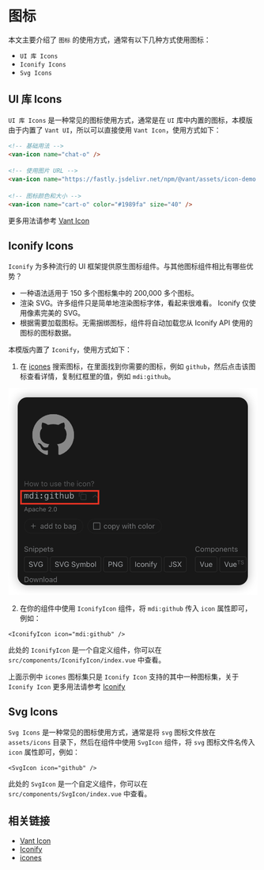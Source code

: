 # 图标

本文主要介绍了 `图标` 的使用方式，通常有以下几种方式使用图标：

- `UI 库 Icons`
- `Iconify Icons`
- `Svg Icons`

## UI 库 Icons

`UI 库 Icons` 是一种常见的图标使用方式，通常是在 `UI` 库中内置的图标，本模版由于内置了 `Vant UI`，所以可以直接使用 `Vant Icon`，使用方式如下：

```html
<!-- 基础用法 -->
<van-icon name="chat-o" />

<!-- 使用图片 URL -->
<van-icon name="https://fastly.jsdelivr.net/npm/@vant/assets/icon-demo.png" />

<!-- 图标颜色和大小 -->
<van-icon name="cart-o" color="#1989fa" size="40" />
```

更多用法请参考 [Vant Icon](https://vant-ui.github.io/vant/?source=vuejsorg#/zh-CN/icon)

## Iconify Icons

`Iconify` 为多种流行的 UI 框架提供原生图标组件。与其他图标组件相比有哪些优势？

- 一种语法适用于 150 多个图标集中的 200,000 多个图标。
- 渲染 SVG。许多组件只是简单地渲染图标字体，看起来很难看。 Iconify 仅使用像素完美的 SVG。
- 根据需要加载图标。无需捆绑图标，组件将自动加载您从 Iconify API 使用的图标的图标数据。

本模版内置了 `Iconify`，使用方式如下：

1. 在 [icones](https://icones.js.org/) 搜索图标，在里面找到你需要的图标，例如 `github`，然后点击该图标查看详情，复制红框里的值，例如 `mdi:github`。

![mdi-github](../../assets/mdi-github.png)

2. 在你的组件中使用 `IconifyIcon` 组件，将 `mdi:github` 传入 `icon` 属性即可，例如：

```vue
<IconifyIcon icon="mdi:github" />
```

此处的 `IconifyIcon` 是一个自定义组件，你可以在 `src/components/IconifyIcon/index.vue` 中查看。

上面示例中 `icones` 图标集只是 `Iconify Icon` 支持的其中一种图标集，关于 `Iconify Icon` 更多用法请参考 [Iconify](https://iconify.design/docs/icon-components/vue/)

## Svg Icons

`Svg Icons` 是一种常见的图标使用方式，通常是将 `svg` 图标文件放在 `assets/icons` 目录下，然后在组件中使用 `SvgIcon` 组件，将 `svg` 图标文件名传入 `icon` 属性即可，例如：

```vue
<SvgIcon icon="github" />
```

此处的 `SvgIcon` 是一个自定义组件，你可以在 `src/components/SvgIcon/index.vue` 中查看。

## 相关链接

- [Vant Icon](https://vant-ui.github.io/vant/?source=vuejsorg#/zh-CN/icon)
- [Iconify](https://iconify.design/docs/icon-components/vue/)
- [icones](https://icones.js.org/)
